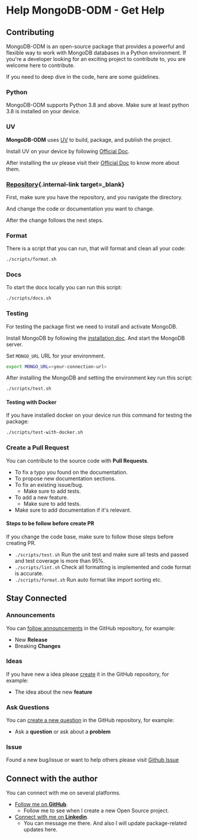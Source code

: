 # Help MongoDB-ODM - Get Help

## Contributing

MongoDB-ODM is an open-source package that provides a powerful and flexible way to work with MongoDB databases in a Python environment. If you're a developer looking for an exciting project to contribute to, you are welcome here to contribute.

If you need to deep dive in the code, here are some guidelines.

### Python

MongoDB-ODM supports Python 3.8 and above. Make sure at least python 3.8 is installed on your device.

### UV

**MongoDB-ODM** uses <a href="https://docs.astral.sh/uv" class="external-link" target="_blank">UV</a> to build, package, and publish the project.

Install UV on your device by following <a href="https://docs.astral.sh/uv/getting-started/installation/" class="external-link" target="_blank">Official Doc</a>.

After installing the uv please visit their <a href="https://docs.astral.sh/uv" class="external-link" target="_blank">Official Doc</a> to know more about them.

### [Repository](https://github.com/nayan32biswas/mongodb-odm){.internal-link target=\_blank}

First, make sure you have the repository, and you navigate the directory.

And change the code or documentation you want to change.

After the change follows the next steps.

### Format

There is a script that you can run, that will format and clean all your code:

```bash
./scripts/format.sh
```

### Docs

To start the docs locally you can run this script:

```bash
./scripts/docs.sh
```

### Testing

For testing the package first we need to install and activate MongoDB.

Install MongoDB by following the <a href="https://www.mongodb.com/docs/manual/installation/" class="external-link" target="_blank">installation doc</a>. And start the MongoDB server.

Set `MONGO_URL` URL for your environment.

```bash
export MONGO_URL=<your-connection-url>
```

After installing the MongoDB and setting the environment key run this script:

```bash
./scripts/test.sh
```

#### Testing with Docker

If you have installed docker on your device run this command for testing the package:

```bash
./scripts/test-with-docker.sh
```

### Create a Pull Request

You can contribute to the source code with **Pull Requests**.

- To fix a typo you found on the documentation.
- To propose new documentation sections.
- To fix an existing issue/bug.
  - Make sure to add tests.
- To add a new feature.
  - Make sure to add tests.
- Make sure to add documentation if it's relevant.

#### Steps to be follow before create PR

If you change the code base, make sure to follow those steps before creating PR.

- `./scripts/test.sh` Run the unit test and make sure all tests and passed and test coverage is more than 95%.
- `./scripts/lint.sh` Check all formatting is implemented and code format is accurate.
- `./scripts/format.sh` Run auto format like import sorting etc.

## Stay Connected

### Announcements

You can <a href="https://github.com/nayan32biswas/mongodb-odm/discussions/categories/announcements" class="external-link" target="_blank">follow announcements</a> in the GitHub repository, for example:

- New **Release**
- Breaking **Changes**

### Ideas

If you have new a idea please <a href="https://github.com/nayan32biswas/mongodb-odm/discussions/new?category=ideas" class="external-link" target="_blank">create</a> it in the GitHub repository, for example:

- The idea about the new **feature**

### Ask Questions

You can <a href="https://github.com/nayan32biswas/mongodb-odm/discussions/new?category=questions" class="external-link" target="_blank">create a new question</a> in the GitHub repository, for example:

- Ask a **question** or ask about a **problem**

### Issue

Found a new bug/issue or want to help others please visit <a href="https://github.com/nayan32biswas/mongodb-odm/issues" class="external-link" target="_blank">Github Issue</a>

## Connect with the author

You can connect with me on several platforms.

- <a href="https://github.com/nayan32biswas" class="external-link" target="_blank">Follow me on **GitHub**</a>.
  - Follow me to see when I create a new Open Source project.
- <a href="https://www.linkedin.com/in/nayan32biswas/" class="external-link" target="_blank">Connect with me on **Linkedin**</a>.
  - You can message me there. And also I will update package-related updates here.

